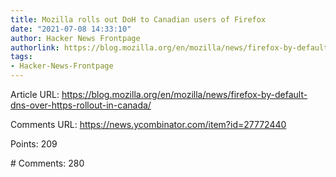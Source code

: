 ```yaml
---
title: Mozilla rolls out DoH to Canadian users of Firefox
date: "2021-07-08 14:33:10"
author: Hacker News Frontpage
authorlink: https://blog.mozilla.org/en/mozilla/news/firefox-by-default-dns-over-https-rollout-in-canada/
tags:
- Hacker-News-Frontpage
---
```


<p>Article URL: <a href="https://blog.mozilla.org/en/mozilla/news/firefox-by-default-dns-over-https-rollout-in-canada/">https://blog.mozilla.org/en/mozilla/news/firefox-by-default-dns-over-https-rollout-in-canada/</a></p>
<p>Comments URL: <a href="https://news.ycombinator.com/item?id=27772440">https://news.ycombinator.com/item?id=27772440</a></p>
<p>Points: 209</p>
<p># Comments: 280</p>
